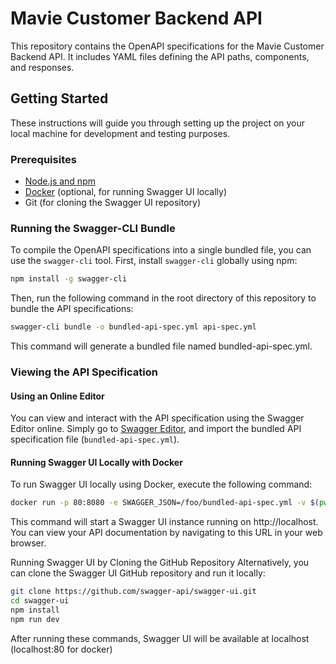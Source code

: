 # Mavie Customer Backend API

This repository contains the OpenAPI specifications for the Mavie Customer Backend API. It includes YAML files defining the API paths, components, and responses.

## Getting Started

These instructions will guide you through setting up the project on your local machine for development and testing purposes.

### Prerequisites

- [Node.js and npm](https://nodejs.org/en/download/)
- [Docker](https://www.docker.com/products/docker-desktop) (optional, for running Swagger UI locally)
- Git (for cloning the Swagger UI repository)

### Running the Swagger-CLI Bundle

To compile the OpenAPI specifications into a single bundled file, you can use the `swagger-cli` tool. First, install `swagger-cli` globally using npm:

```bash
npm install -g swagger-cli
```
Then, run the following command in the root directory of this repository to bundle the API specifications:
```bash
swagger-cli bundle -o bundled-api-spec.yml api-spec.yml
```
This command will generate a bundled file named bundled-api-spec.yml.

### Viewing the API Specification

#### Using an Online Editor

You can view and interact with the API specification using the Swagger Editor online. Simply go to [Swagger Editor](https://editor.swagger.io), and import the bundled API specification file (`bundled-api-spec.yml`).

#### Running Swagger UI Locally with Docker

To run Swagger UI locally using Docker, execute the following command:

```bash
docker run -p 80:8080 -e SWAGGER_JSON=/foo/bundled-api-spec.yml -v $(pwd):/foo swaggerapi/swagger-ui
```
This command will start a Swagger UI instance running on http://localhost. You can view your API documentation by navigating to this URL in your web browser.

Running Swagger UI by Cloning the GitHub Repository
Alternatively, you can clone the Swagger UI GitHub repository and run it locally:
```bash
git clone https://github.com/swagger-api/swagger-ui.git
cd swagger-ui
npm install
npm run dev
```
After running these commands, Swagger UI will be available at localhost (localhost:80 for docker)
